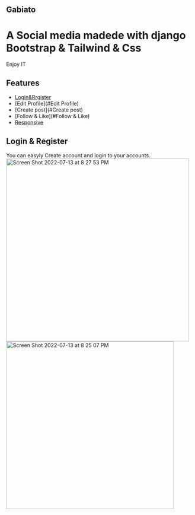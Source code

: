 ## Gabiato

# A Social media madede with django Bootstrap & Tailwind & Css

Enjoy IT

## Features 

* [Login&Rrgister](#Login&Rrgister)
* [Edit Profile](#Edit Profile)
* [Create post](#Create post)
* [Follow & Like](#Follow & Like)
* [Responsive](#Responsive)


## Login & Register

You can easyly Create account and login to your accounts.
<img width="493" alt="Screen Shot 2022-07-13 at 8 27 53 PM" src="https://user-images.githubusercontent.com/73990701/178794488-469198b0-241a-4049-9fdb-9b3116a6ec6d.png"><img width="452" alt="Screen Shot 2022-07-13 at 8 25 07 PM" src="https://user-images.githubusercontent.com/73990701/178793952-b2e208c4-0f28-49d0-849e-f60de87520ee.png">
